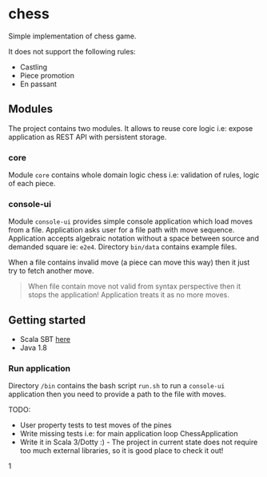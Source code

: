 # chess
Simple implementation of chess game.

It does not support the following rules:
- Castling
- Piece promotion
- En passant

## Modules
The project contains two modules. It allows to reuse core logic i.e: expose application as REST API with 
persistent storage.

### core
Module ``core`` contains whole domain logic chess i.e: validation of rules, logic of each piece.

### console-ui
Module `console-ui` provides simple console application which load moves from a file. 
Application asks user for a file path with move sequence. Application accepts algebraic notation without a space between 
source and demanded square ie: `e2e4`.  Directory `bin/data` contains example files.

When a file contains invalid move (a piece can move this way) then it just try to fetch another move.

> When file contain move not valid from syntax perspective then it stops the application! Application treats it as no more moves.

## Getting started

* Scala SBT [here](https://www.scala-sbt.org/)
* Java 1.8

### Run application

Directory `/bin` contains the bash script `run.sh` to run a `console-ui` application then you need to provide a path
to the file with moves. 


TODO: 
- User property tests to test moves of the pines
- Write missing tests i.e: for main application loop ChessApplication
- Write it in Scala 3/Dotty :) - The project in current state does not require too much external libraries, so it is good place to check it out!


1